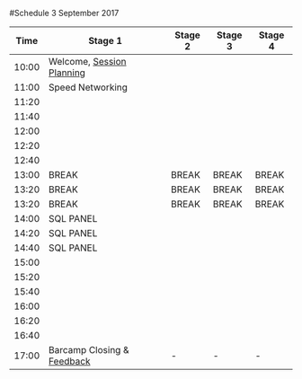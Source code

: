 #Schedule 3 September 2017

Time | Stage 1 | Stage 2 | Stage 3 | Stage 4 | 
-----|--------|---------|---------|---------
10:00  | Welcome, [Session Planning](schedule.md) |  |  | 
11:00  | Speed Networking | | |  
11:20  | | | |  
11:40  | | | |  
12:00  | | | |  
12:20  | | | |  
12:40  | | | |  
13:00  | BREAK     | BREAK | BREAK | BREAK 
13:20  | BREAK     | BREAK | BREAK | BREAK 
13:20  | BREAK     | BREAK | BREAK | BREAK 
14:00  | SQL PANEL | | |  
14:20  | SQL PANEL | | |  
14:40  | SQL PANEL | | |  
15:00  | | | |  
15:20  | | | |  
15:40  | | | |  
16:00  | | | |  
16:20  | | | |  
16:40  | | | |  
17:00  | Barcamp Closing & [Feedback](feedback.md)  | - | - | -


